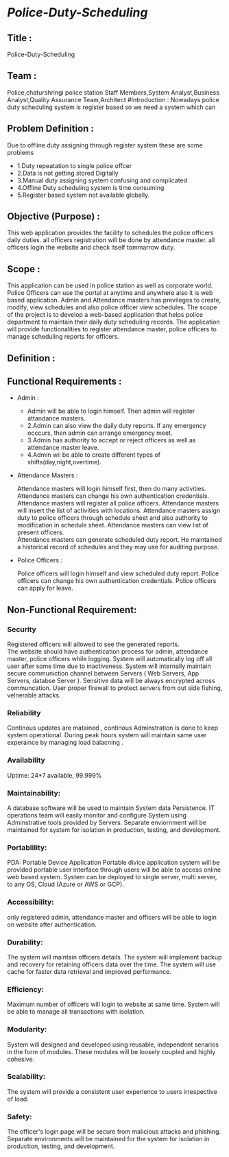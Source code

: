 # *Police-Duty-Scheduling*
## Title : 
   Police-Duty-Scheduling
## Team :  
   Police,chaturshringi police station Staff Members,System Analyst,Business Analyst,Quality Assurance Team,Architect
#Introduction :
Nowadays police duty scheduling system is register based so we need a system which can 
## Problem Definition :
  Due to offline duty assigning through register system these are some problems
  - 1.Duty repeatation to single police offcer
  - 2.Data is not getting stored Digitally
  - 3.Manual duty assigning system confusing and complicated
  - 4.Offline Duty scheduling system is time consuming
  - 5.Register based system not available globally.

## Objective (Purpose) :
   This web application provides the facility to schedules the police officers daily duties. all officers registration will be done by attendance master. all officers login the website and check itself tommarrow duty.

## Scope :
 
   This application can be used in police station as well as corporate world. Police Officers can use the portal at anytime and anywhere also it is web based application. Admin and Attendance masters has previleges to create, modify, view schedules and also police officer view schedules.
   The scope of the project is to develop a web-based application that helps police department to maintain their daily duty scheduling records. The application will provide functionalities to register attendance master, police officers to manage scheduling reports for officers.
## Definition :
	
## Functional Requirements :
 - Admin :

   - Admin will be able to login himself. Then admin will register attandance masters. 
   - 2.Admin can also view the daily duty reports. If any emergency occcurs, then admin can arrange emergency meet. 
   - 3.Admin has authority to accept or reject officers as well as attendance master leave.
   - 4.Admin wii be able to create different types of shifts(day,night,overtime).

 - Attendance Masters :
	
      Attendance masters will login himself first, then do many activities. 
      Attendance masters can change his own authentication credentials. 
      Attendance masters will register all police officers. 
      Attendance masters will insert the list of activities with locations.
      Attendance masters assign duty to police officers through schedule sheet and also authority to modification in schedule sheet.
      Attendance masters can view list of present officers. 	
      Attendance masters can generate scheduled duty report.
      He maintained a historical record of schedules and they may use for auditing purpose.
      
 
 - Police Officers :
   
      Police officers will login himself and view scheduled duty report.
      Police officers can change his own authentication credentials. 
      Police officers can apply for leave.

## Non-Functional Requirement:

### Security
Registered officers will allowed to see the generated reports.	
The website should have authentication process for admin, attendance master, police officers while logging.
System will automatically log off  all user after some time due to inactiveness.
System  will internally maintain secure communiction channel between Servers ( Web Servers, App Servers, databse Server ).
Sensitive data will be always encrypted across communcation.
User proper firewall to protect servers from out side fishing, velnerable attacks.


### Reliability
Continous updates are matained , continous Adminstration is done to keep system operational.
During peak hours system will maintain same user experaince by managing load balacning .

### Availability
Uptime: 24*7 available, 99.999%
	
### Maintainability:
A database software will be used to maintain System data Persistence.
IT operations team will easily monitor and configure System using Adminstrative tools provided by Servers.
Separate enviornment will be maintained for system for isolation in  production, testing, and development.

### Portablility:
PDA: Portable Device Application
Portable divice application system will be provided portable user interface through users will be able to access online web based system.
System can be deployed to single server, multi server, to any OS, Cloud (Azure or AWS or GCP).

### Accessibility:
only registered admin, attendance master and officers will be able to login on website after authentication.

### Durability:
The system will maintain officers details.
The system will implement backup and recovery for retaining officers data over the time.
The system will use cache for faster data retrieval and improved performance.

### Efficiency:
Maximum number of officers will login to website at same time.
System will be able to manage all transactions with isolation.

### Modularity:
System will designed and developed using reusable, independent senarios in the form of modules.
These modules will be loosely coupled and highly cohesive.
	
### Scalability:
The system will provide a consistent user experience to users irrespective of load.

### Safety:	
The officer's login page will be secure from malicious attacks and phishing.
Separate environments will be maintained for the system for isolation in production, testing, and development.


